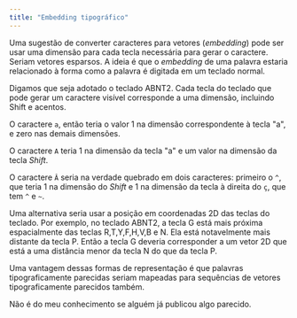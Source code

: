 ```yaml
---
title: "Embedding tipográfico"
---
```


Uma sugestão de converter caracteres para vetores (*embedding*) pode ser usar 
uma dimensão para cada tecla necessária para gerar o caractere. Seriam vetores
esparsos. A ideia é que o *embedding* de uma palavra estaria relacionado à
forma como a palavra é digitada em um teclado normal.

Digamos que seja adotado o teclado ABNT2. Cada tecla do teclado que pode 
gerar um caractere visível corresponde a uma dimensão, incluindo Shift 
e acentos. 

O caractere `a`, então teria o valor 1 na dimensão
correspondente à tecla "a", e zero nas demais dimensões. 

O caractere `A` teria 1 na dimensão da tecla "a" e um
valor na dimensão da tecla *Shift*.

O caractere `Â` seria na verdade quebrado em dois caracteres: primeiro o
`^`, que teria 1 na dimensão do *Shift* e 1 na dimensão da tecla à direita 
do `ç`, que tem `^` e `~`.

Uma alternativa seria usar a posição em coordenadas 2D das teclas do teclado.
Por exemplo, no teclado ABNT2, a tecla G está mais próxima espacialmente das teclas
R,T,Y,F,H,V,B e N. Ela está notavelmente mais distante da tecla P. Então a tecla G deveria
corresponder a um vetor 2D que está a uma distância menor da tecla N do que da tecla P.

Uma vantagem dessas formas de representação é que palavras tipograficamente parecidas
seriam mapeadas para sequências de vetores tipograficamente parecidos também.

Não é do meu conhecimento se alguém já publicou algo parecido.
